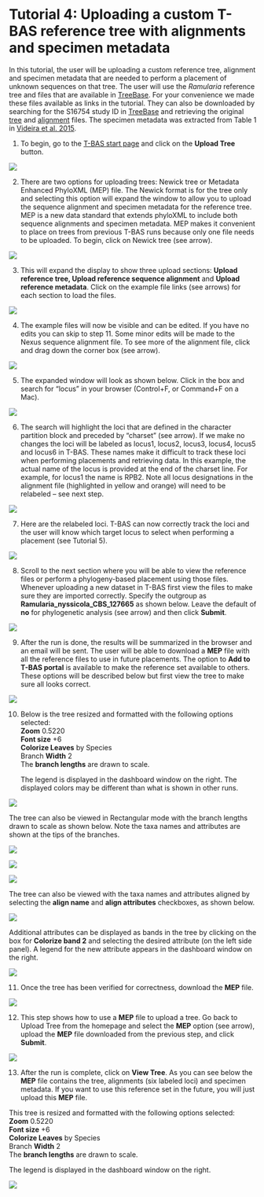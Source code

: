 # Tutorial 4: Uploading a custom T-BAS reference tree with alignments and specimen metadata

In this tutorial, the user will be uploading a custom reference tree, alignment and specimen metadata that are needed to perform a placement of unknown sequences on that tree. The user will use the *Ramularia* reference tree and files that are available in [TreeBase](https://www.treebase.org/treebase-web/search/studySearch.html). For your convenience we made these files available as links in the tutorial. They can also be downloaded by searching for the S16754 study ID in [TreeBase](https://www.treebase.org/treebase-web/search/studySearch.html) and retrieving the original [tree](//purl.org/phylo/treebase/phylows/tree/TB2:Tr79968?format=nexus) and [alignment](https://www.treebase.org/treebase-web/search/downloadANexusFile.html?id=16754&treeid=79968) files. The specimen metadata was extracted from Table 1 in [Videira et al. 2015](https://www.ncbi.nlm.nih.gov/pmc/articles/PMC4510271/). 

1. To begin, go to the [T-BAS start page](https://vclv99-239.hpc.ncsu.edu/tbas2_1/pages/tbas.php) and click on the **Upload Tree** button.

![](images/tbas-tutorial4a/Tutorial4.1.png)

2. There are two options for uploading trees: Newick tree or Metadata Enhanced PhyloXML (MEP) file. The Newick format is for the tree only and selecting this option will expand the window to allow you to upload the sequence alignment and specimen metadata for the reference tree. MEP is a new data standard that extends phyloXML to include both sequence alignments and specimen metadata. MEP makes it convenient to place on trees from previous T-BAS runs because only one file needs to be uploaded. To begin, click on Newick tree (see arrow).

![](images/tbas-tutorial4a/Tutorial4.2.png)

3. This will expand the display to show three upload sections: **Upload reference tree, Upload reference sequence alignment** and **Upload reference metadata**.  Click on the example file links (see arrows) for each section to load the files.

![](images/tbas-tutorial4a/Tutorial4.3.png)

4. The example files will now be visible and can be edited.  If you have no edits you can skip to step 11. Some minor edits will be made to the Nexus sequence alignment file. To see more of the alignment file, click and drag down the corner box (see arrow).

![](images/tbas-tutorial4a/Tutorial4.4.png)

5. The expanded window will look as shown below.  Click in the box and search for “locus” in your browser (Control+F, or Command+F on a Mac).

![](images/tbas-tutorial4a/Tutorial4.5.png)

6. The search will highlight the loci that are defined in the character partition block and preceded by “charset” (see arrow). If we make no changes the loci will be labeled as locus1, locus2, locus3, locus4, locus5 and locus6 in T-BAS. These names make it difficult to track these loci when performing placements and retrieving data. In this example, the actual name of the locus is provided at the end of the charset line. For example, for locus1 the name is RPB2. Note all locus designations in the alignment file (highlighted in yellow and orange) will need to be relabeled – see next step.

![](images/tbas-tutorial4a/Tutorial4.6.png)

7. Here are the relabeled loci. T-BAS can now correctly track the loci and the user will know which target locus to select when performing a placement (see Tutorial 5).

![](images/tbas-tutorial4a/Tutorial4.7.png)

8. Scroll to the next section where you will be able to view the reference files or perform a phylogeny-based placement using those files. Whenever uploading a new dataset in T-BAS first view the files to make sure they are imported correctly.  Specify the outgroup as **Ramularia_nyssicola_CBS_127665** as shown below. Leave the default of **no** for phylogenetic analysis (see arrow) and then click **Submit**.

![](images/tbas-tutorial4a/Tutorial4.8.png)

9. After the run is done, the results will be summarized in the browser and an email will be sent. The user will be able to download a **MEP** file with all the reference files to use in future placements. The option to **Add to T-BAS portal** is available to make the reference set available to others. These options will be described below but first view the tree to make sure all looks correct.

![](images/tbas-tutorial4a/Tutorial4.9.png)

10. Below is the tree resized and formatted with the following options selected:  
    **Zoom** 0.5220   
    **Font size** +6  
    **Colorize Leaves** by Species  
    Branch **Width** 2  
    The **branch lengths** are drawn to scale.   

    The legend is displayed in the dashboard window on the right. The displayed colors may be different than what is shown in other runs.  
    
![](images/tbas-tutorial4a/Tutorial4.10.1.png)

   The tree can also be viewed in Rectangular mode with the branch lengths drawn to scale as shown below.  Note the taxa names and attributes are shown at the tips of the branches.  
    
![](images/tbas-tutorial4a/Tutorial4.10.2.png)

![](images/tbas-tutorial4a/Tutorial4.10.4.png)

![](images/tbas-tutorial4a/Tutorial4.10.3.png)

   The tree can also be viewed with the taxa names and attributes aligned by selecting the **align name** and **align attributes** checkboxes, as shown below. 
    
![](images/tbas-tutorial4a/Tutorial4.10.5.png)

   Additional attributes can be displayed as bands in the tree by clicking on the box for **Colorize band 2** and selecting the desired attribute (on the left side panel). A legend for the new attribute appears in the dashboard window on the right.
    
![](images/tbas-tutorial4a/Tutorial4.10.6.png)

11. Once the tree has been verified for correctness, download the **MEP** file.

![](images/tbas-tutorial4a/Tutorial4.11.png)

12. This step shows how to use a **MEP** file to upload a tree. Go back to Upload Tree from the homepage and select the **MEP** option (see arrow), upload the **MEP** file downloaded from the previous step, and click **Submit**.

![](images/tbas-tutorial4a/Tutorial4.12.png)

13.  After the run is complete, click on **View Tree**. As you can see below the **MEP** file contains the tree, alignments (six labeled loci) and specimen metadata. If you want to use this reference set in the future, you will just upload this **MEP** file.  

   This tree is resized and formatted with the following options selected:   
    **Zoom** 0.5220   
    **Font size** +6  
    **Colorize Leaves** by Species  
    Branch **Width** 2   
    The **branch lengths** are drawn to scale.   

   The legend is displayed in the dashboard window on the right.
    
![](images/tbas-tutorial4a/Tutorial4.13.png)
